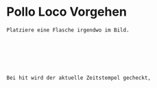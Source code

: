 # Pollo Loco Vorgehen



```pseudocode
Platziere eine Flasche irgendwo im Bild. 







```



```pseudocode
Bei hit wird der aktuelle Zeitstempel gecheckt, 

```

